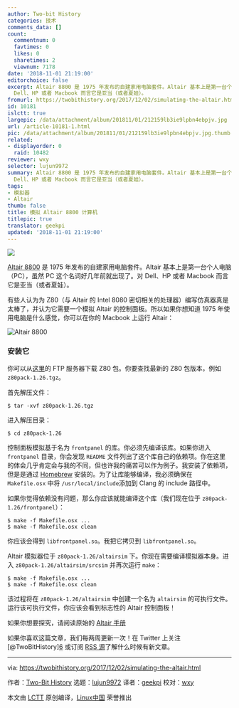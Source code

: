 ```yaml
---
author: Two-bit History
categories: 技术
comments_data: []
count:
  commentnum: 0
  favtimes: 0
  likes: 0
  sharetimes: 2
  viewnum: 7178
date: '2018-11-01 21:19:00'
editorchoice: false
excerpt: Altair 8800 是 1975 年发布的自建家用电脑套件。Altair 基本上是第一台个人电脑（PC），虽然 PC 这个名词好几年前就出现了。对
  Dell、HP 或者 Macbook 而言它是亚当（或者夏娃）。
fromurl: https://twobithistory.org/2017/12/02/simulating-the-altair.html
id: 10181
islctt: true
largepic: /data/attachment/album/201811/01/212159lb3ie9lpbn4ebpjv.jpg
url: /article-10181-1.html
pic: /data/attachment/album/201811/01/212159lb3ie9lpbn4ebpjv.jpg.thumb.jpg
related:
- displayorder: 0
  raid: 10482
reviewer: wxy
selector: lujun9972
summary: Altair 8800 是 1975 年发布的自建家用电脑套件。Altair 基本上是第一台个人电脑（PC），虽然 PC 这个名词好几年前就出现了。对
  Dell、HP 或者 Macbook 而言它是亚当（或者夏娃）。
tags:
- 模拟器
- Altair
thumb: false
title: 模拟 Altair 8800 计算机
titlepic: true
translator: geekpi
updated: '2018-11-01 21:19:00'
---
```


![](/data/attachment/album/201811/01/212159lb3ie9lpbn4ebpjv.jpg)


[Altair 8800](https://en.wikipedia.org/wiki/Altair_8800) 是 1975 年发布的自建家用电脑套件。Altair 基本上是第一台个人电脑（PC），虽然 PC 这个名词好几年前就出现了。对 Dell、HP 或者 Macbook 而言它是亚当（或者夏娃）。


有些人认为为 Z80（与 Altair 的 Intel 8080 密切相关的处理器）编写仿真器真是太棒了，并认为它需要一个模拟 Altair 的控制面板。所以如果你想知道 1975 年使用电脑是什么感觉，你可以在你的 Macbook 上运行 Altair：


![Altair 8800](/data/attachment/album/201811/01/211940undn6oa3l4at3adg.png)


### 安装它


你可以从[这里](http://www.autometer.de/unix4fun/z80pack/ftp/)的 FTP 服务器下载 Z80 包。你要查找最新的 Z80 包版本，例如 `z80pack-1.26.tgz`。


首先解压文件：



```
$ tar -xvf z80pack-1.26.tgz
```

进入解压目录：



```
$ cd z80pack-1.26
```

控制面板模拟基于名为 `frontpanel` 的库。你必须先编译该库。如果你进入 `frontpanel` 目录，你会发现 `README` 文件列出了这个库自己的依赖项。你在这里的体会几乎肯定会与我的不同，但也许我的痛苦可以作为例子。我安装了依赖项，但是是通过 [Homebrew](http://brew.sh/) 安装的。为了让库能够编译，我必须确保在 `Makefile.osx` 中将 `/usr/local/include`添加到 Clang 的 include 路径中。


如果你觉得依赖没有问题，那么你应该就能编译这个库（我们现在位于 `z80pack-1.26/frontpanel`）：



```
$ make -f Makefile.osx ...
$ make -f Makefile.osx clean
```

你应该会得到 `libfrontpanel.so`。我把它拷贝到 `libfrontpanel.so`。


Altair 模拟器位于 `z80pack-1.26/altairsim` 下。你现在需要编译模拟器本身。进入 `z80pack-1.26/altairsim/srcsim` 并再次运行 `make`：



```
$ make -f Makefile.osx ...
$ make -f Makefile.osx clean
```

该过程将在 `z80pack-1.26/altairsim` 中创建一个名为 `altairsim` 的可执行文件。运行该可执行文件，你应该会看到标志性的 Altair 控制面板！


如果你想要探究，请阅读原始的 [Altair 手册](http://www.classiccmp.org/dunfield/altair/d/88opman.pdf)


如果你喜欢这篇文章，我们每两周更新一次！在 Twitter 上关注 [@TwoBitHistory]​​[6](https://twitter.com/TwoBitHistory) 或订阅 [RSS 源](https://twobithistory.org/feed.xml)了解什么时候有新文章。




---


via: <https://twobithistory.org/2017/12/02/simulating-the-altair.html>


作者：[Two-Bit History](https://twobithistory.org) 选题：[lujun9972](https://github.com/lujun9972) 译者：[geekpi](https://github.com/geekpi) 校对：[wxy](https://github.com/wxy)


本文由 [LCTT](https://github.com/LCTT/TranslateProject) 原创编译，[Linux中国](https://linux.cn/) 荣誉推出